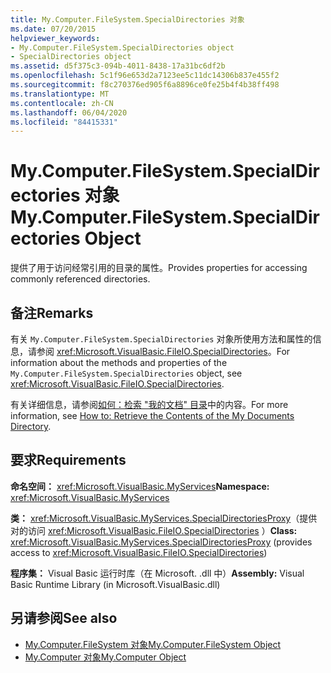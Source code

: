 ```yaml
---
title: My.Computer.FileSystem.SpecialDirectories 对象
ms.date: 07/20/2015
helpviewer_keywords:
- My.Computer.FileSystem.SpecialDirectories object
- SpecialDirectories object
ms.assetid: d5f375c3-094b-4011-8438-17a31bc6df2b
ms.openlocfilehash: 5c1f96e653d2a7123ee5c11dc14306b837e455f2
ms.sourcegitcommit: f8c270376ed905f6a8896ce0fe25b4f4b38ff498
ms.translationtype: MT
ms.contentlocale: zh-CN
ms.lasthandoff: 06/04/2020
ms.locfileid: "84415331"
---
```

# <a name="mycomputerfilesystemspecialdirectories-object"></a><span data-ttu-id="e9031-102">My.Computer.FileSystem.SpecialDirectories 对象</span><span class="sxs-lookup"><span data-stu-id="e9031-102">My.Computer.FileSystem.SpecialDirectories Object</span></span>
<span data-ttu-id="e9031-103">提供了用于访问经常引用的目录的属性。</span><span class="sxs-lookup"><span data-stu-id="e9031-103">Provides properties for accessing commonly referenced directories.</span></span>  
  
## <a name="remarks"></a><span data-ttu-id="e9031-104">备注</span><span class="sxs-lookup"><span data-stu-id="e9031-104">Remarks</span></span>  
 <span data-ttu-id="e9031-105">有关 `My.Computer.FileSystem.SpecialDirectories` 对象所使用方法和属性的信息，请参阅 <xref:Microsoft.VisualBasic.FileIO.SpecialDirectories>。</span><span class="sxs-lookup"><span data-stu-id="e9031-105">For information about the methods and properties of the `My.Computer.FileSystem.SpecialDirectories` object, see <xref:Microsoft.VisualBasic.FileIO.SpecialDirectories>.</span></span>  
  
 <span data-ttu-id="e9031-106">有关详细信息，请参阅[如何：检索 "我的文档" 目录](../../developing-apps/programming/drives-directories-files/how-to-retrieve-the-contents-of-the-my-documents-directory.md)中的内容。</span><span class="sxs-lookup"><span data-stu-id="e9031-106">For more information, see [How to: Retrieve the Contents of the My Documents Directory](../../developing-apps/programming/drives-directories-files/how-to-retrieve-the-contents-of-the-my-documents-directory.md).</span></span>  
  
## <a name="requirements"></a><span data-ttu-id="e9031-107">要求</span><span class="sxs-lookup"><span data-stu-id="e9031-107">Requirements</span></span>  
 <span data-ttu-id="e9031-108">**命名空间：** <xref:Microsoft.VisualBasic.MyServices></span><span class="sxs-lookup"><span data-stu-id="e9031-108">**Namespace:** <xref:Microsoft.VisualBasic.MyServices></span></span>  
  
 <span data-ttu-id="e9031-109">**类：** <xref:Microsoft.VisualBasic.MyServices.SpecialDirectoriesProxy>（提供对的访问 <xref:Microsoft.VisualBasic.FileIO.SpecialDirectories> ）</span><span class="sxs-lookup"><span data-stu-id="e9031-109">**Class:** <xref:Microsoft.VisualBasic.MyServices.SpecialDirectoriesProxy> (provides access to <xref:Microsoft.VisualBasic.FileIO.SpecialDirectories>)</span></span>  
  
 <span data-ttu-id="e9031-110">**程序集：** Visual Basic 运行时库（在 Microsoft. .dll 中）</span><span class="sxs-lookup"><span data-stu-id="e9031-110">**Assembly:** Visual Basic Runtime Library (in Microsoft.VisualBasic.dll)</span></span>  
  
## <a name="see-also"></a><span data-ttu-id="e9031-111">另请参阅</span><span class="sxs-lookup"><span data-stu-id="e9031-111">See also</span></span>

- [<span data-ttu-id="e9031-112">My.Computer.FileSystem 对象</span><span class="sxs-lookup"><span data-stu-id="e9031-112">My.Computer.FileSystem Object</span></span>](my-computer-filesystem-object.md)
- [<span data-ttu-id="e9031-113">My.Computer 对象</span><span class="sxs-lookup"><span data-stu-id="e9031-113">My.Computer Object</span></span>](my-computer-object.md)
